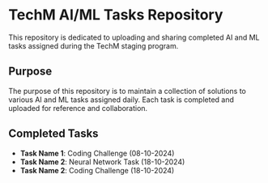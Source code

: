 # TechM AI/ML Tasks Repository

This repository is dedicated to uploading and sharing completed AI and ML tasks assigned during the TechM staging program.

## Purpose

The purpose of this repository is to maintain a collection of solutions to various AI and ML tasks assigned daily. Each task is completed and uploaded for reference and collaboration.

## Completed Tasks
- **Task Name 1**: Coding Challenge (08-10-2024)
- **Task Name 2**: Neural Network Task (18-10-2024)
- **Task Name 2**: Coding Challenge (18-10-2024)
